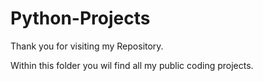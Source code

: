 # Python-Projects

Thank you for visiting my Repository.

Within this folder you wil find all my public coding projects.
